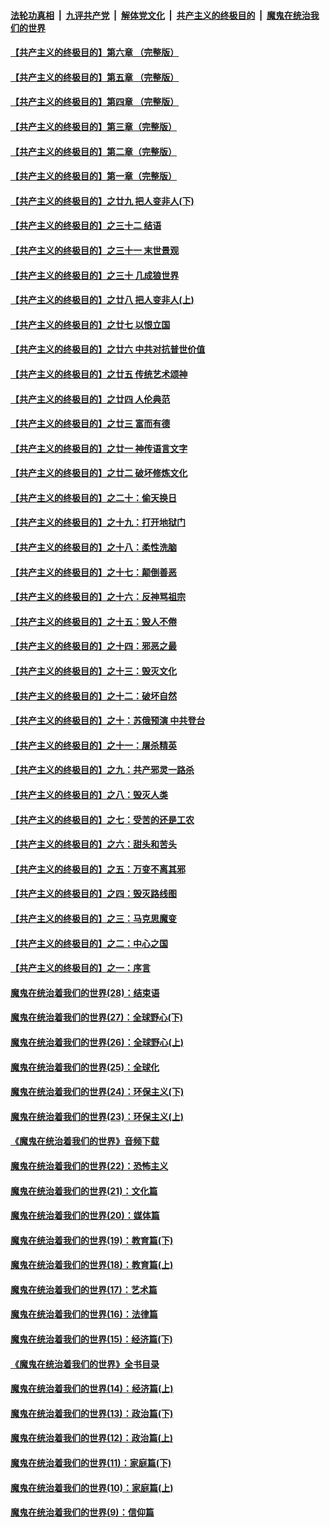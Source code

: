 

####  [法轮功真相](../../../../basic/blob/master/README.md?t=06232131) &nbsp;|&nbsp; [九评共产党](../../../../9ping.md/blob/master/README.md?t=06232131) &nbsp;|&nbsp; [解体党文化](../../../../jtdwh.md/blob/master/README.md?t=06232131)  &nbsp;|&nbsp; [共产主义的终极目的](../../../../gczydzjmd.md/blob/master/README.md?t=06232131) &nbsp;|&nbsp; [魔鬼在统治我们的世界](../../../../mgztzwmdsj.md/blob/master/README.md?t=06232131) 

#### [【共产主义的终极目的】第六章 （完整版）](../pages/nsc422/n11428913.md?t=06232131) 

#### [【共产主义的终极目的】第五章 （完整版）](../pages/nsc422/n11428912.md?t=06232131) 

#### [【共产主义的终极目的】第四章 （完整版）](../pages/nsc422/n11428907.md?t=06232131) 

#### [【共产主义的终极目的】第三章（完整版）](../pages/nsc422/n11428848.md?t=06232131) 

#### [【共产主义的终极目的】第二章（完整版）](../pages/nsc422/n11428831.md?t=06232131) 

#### [【共产主义的终极目的】第一章（完整版）](../pages/nsc422/n11417651.md?t=06232131) 

#### [【共产主义的终极目的】之廿九 把人变非人(下)](../pages/nsc422/n11344140.md?t=06232131) 

#### [【共产主义的终极目的】之三十二 结语](../pages/nsc422/n11360535.md?t=06232131) 

#### [【共产主义的终极目的】之三十一 末世景观](../pages/nsc422/n11351129.md?t=06232131) 

#### [【共产主义的终极目的】之三十 几成狼世界](../pages/nsc422/n11348280.md?t=06232131) 

#### [【共产主义的终极目的】之廿八 把人变非人(上)](../pages/nsc422/n11340492.md?t=06232131) 

#### [【共产主义的终极目的】之廿七 以恨立国](../pages/nsc422/n11336944.md?t=06232131) 

#### [【共产主义的终极目的】之廿六 中共对抗普世价值](../pages/nsc422/n11324785.md?t=06232131) 

#### [【共产主义的终极目的】之廿五 传统艺术颂神](../pages/nsc422/n11296396.md?t=06232131) 

#### [【共产主义的终极目的】之廿四 人伦典范](../pages/nsc422/n11296397.md?t=06232131) 

#### [【共产主义的终极目的】之廿三 富而有德](../pages/nsc422/n11283598.md?t=06232131) 

#### [【共产主义的终极目的】之廿一 神传语言文字](../pages/nsc422/n11263265.md?t=06232131) 

#### [【共产主义的终极目的】之廿二 破坏修炼文化](../pages/nsc422/n11245728.md?t=06232131) 

#### [【共产主义的终极目的】之二十：偷天换日](../pages/nsc422/n11238846.md?t=06232131) 

#### [【共产主义的终极目的】之十九：打开地狱门](../pages/nsc422/n11206376.md?t=06232131) 

#### [【共产主义的终极目的】之十八：柔性洗脑](../pages/nsc422/n11199994.md?t=06232131) 

#### [【共产主义的终极目的】之十七：颠倒善恶](../pages/nsc422/n11179782.md?t=06232131) 

#### [【共产主义的终极目的】之十六：反神骂祖宗](../pages/nsc422/n11166798.md?t=06232131) 

#### [【共产主义的终极目的】之十五：毁人不倦](../pages/nsc422/n11166792.md?t=06232131) 

#### [【共产主义的终极目的】之十四：邪恶之最](../pages/nsc422/n11150249.md?t=06232131) 

#### [【共产主义的终极目的】之十三：毁灭文化](../pages/nsc422/n11135227.md?t=06232131) 

#### [【共产主义的终极目的】之十二：破坏自然](../pages/nsc422/n11135214.md?t=06232131) 

#### [【共产主义的终极目的】之十：苏俄预演 中共登台](../pages/nsc422/n11118424.md?t=06232131) 

#### [【共产主义的终极目的】之十一：屠杀精英](../pages/nsc422/n11118442.md?t=06232131) 

#### [【共产主义的终极目的】之九：共产邪灵一路杀](../pages/nsc422/n11114139.md?t=06232131) 

#### [【共产主义的终极目的】之八：毁灭人类](../pages/nsc422/n11108503.md?t=06232131) 

#### [【共产主义的终极目的】之七：受苦的还是工农](../pages/nsc422/n11101809.md?t=06232131) 

#### [【共产主义的终极目的】之六：甜头和苦头](../pages/nsc422/n11096971.md?t=06232131) 

#### [【共产主义的终极目的】之五：万变不离其邪](../pages/nsc422/n11091285.md?t=06232131) 

#### [【共产主义的终极目的】之四：毁灭路线图](../pages/nsc422/n11086284.md?t=06232131) 

#### [【共产主义的终极目的】之三：马克思魔变](../pages/nsc422/n11061941.md?t=06232131) 

#### [【共产主义的终极目的】之二：中心之国](../pages/nsc422/n11047728.md?t=06232131) 

#### [【共产主义的终极目的】之一：序言](../pages/nsc422/n11086077.md?t=06232131) 

#### [魔鬼在统治着我们的世界(28)：结束语](../pages/nsc422/n10936246.md?t=06232131) 

#### [魔鬼在统治着我们的世界(27)：全球野心(下)](../pages/nsc422/n10928319.md?t=06232131) 

#### [魔鬼在统治着我们的世界(26)：全球野心(上)](../pages/nsc422/n10900318.md?t=06232131) 

#### [魔鬼在统治着我们的世界(25)：全球化](../pages/nsc422/n10788205.md?t=06232131) 

#### [魔鬼在统治着我们的世界(24)：环保主义(下)](../pages/nsc422/n10695307.md?t=06232131) 

#### [魔鬼在统治着我们的世界(23)：环保主义(上)](../pages/nsc422/n10688613.md?t=06232131) 

#### [《魔鬼在统治着我们的世界》音频下载](../pages/nsc422/n10635553.md?t=06232131) 

#### [魔鬼在统治着我们的世界(22)：恐怖主义](../pages/nsc422/n10614727.md?t=06232131) 

#### [魔鬼在统治着我们的世界(21)：文化篇](../pages/nsc422/n10597706.md?t=06232131) 

#### [魔鬼在统治着我们的世界(20)：媒体篇](../pages/nsc422/n10586579.md?t=06232131) 

#### [魔鬼在统治着我们的世界(19)：教育篇(下)](../pages/nsc422/n10564808.md?t=06232131) 

#### [魔鬼在统治着我们的世界(18)：教育篇(上)](../pages/nsc422/n10526970.md?t=06232131) 

#### [魔鬼在统治着我们的世界(17)：艺术篇](../pages/nsc422/n10499093.md?t=06232131) 

#### [魔鬼在统治着我们的世界(16)：法律篇](../pages/nsc422/n10485969.md?t=06232131) 

#### [魔鬼在统治着我们的世界(15)：经济篇(下)](../pages/nsc422/n10469975.md?t=06232131) 

#### [《魔鬼在统治着我们的世界》全书目录](../pages/nsc422/n10464261.md?t=06232131) 

#### [魔鬼在统治着我们的世界(14)：经济篇(上)](../pages/nsc422/n10457370.md?t=06232131) 

#### [魔鬼在统治着我们的世界(13)：政治篇(下)](../pages/nsc422/n10448270.md?t=06232131) 

#### [魔鬼在统治着我们的世界(12)：政治篇(上)](../pages/nsc422/n10444576.md?t=06232131) 

#### [魔鬼在统治着我们的世界(11)：家庭篇(下)](../pages/nsc422/n10440961.md?t=06232131) 

#### [魔鬼在统治着我们的世界(10)：家庭篇(上)](../pages/nsc422/n10435448.md?t=06232131) 

#### [魔鬼在统治着我们的世界(9)：信仰篇](../pages/nsc422/n10432159.md?t=06232131) 

